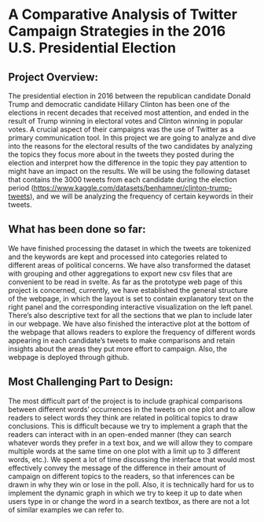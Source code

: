 #  A Comparative Analysis of Twitter Campaign Strategies in the 2016 U.S. Presidential Election
## Project Overview:

The presidential election in 2016 between the republican candidate Donald Trump and democratic candidate Hillary Clinton has been one of the elections in recent decades that received most attention, and ended in the result of Trump winning in electoral votes and Clinton winning in popular votes. A crucial aspect of their campaigns was the use of Twitter as a primary communication tool. In this project we are going to analyze and dive into the reasons for the electoral results of the two candidates by analyzing the topics they focus more about in the tweets they posted during the election and interpret how the difference in the topic they pay attention to might have an impact on the results. We will be using the following dataset that contains the 3000 tweets from each candidate during the election period (https://www.kaggle.com/datasets/benhamner/clinton-trump-tweets), and we will be analyzing the frequency of certain keywords in their tweets.

## What has been done so far:

We have finished processing the dataset in which the tweets are tokenized and the keywords are kept and processed into categories related to different areas of political concerns. We have also transformed the dataset with grouping and other aggregations to export new csv files that are convenient to be read in svelte. As far as the prototype web page of this project is concerned, currently, we have established the general structure of the webpage, in which the layout is set to contain explanatory text on the right panel and the corresponding interactive visualization on the left panel. There’s also descriptive text for all the sections that we plan to include later in our webpage. We have also finished the interactive plot at the bottom of the webpage that allows readers to explore the frequency of different words appearing in each candidate’s tweets to make comparisons and retain insights about the areas they put more effort to campaign. Also, the webpage is deployed through github.

## Most Challenging Part to Design:
The most difficult part of the project is to include graphical comparisons between different words’ occurrences in the tweets on one plot and to allow readers to select words they think are related in political topics to draw conclusions. This is difficult because we try to implement a graph that the readers can interact with in an open-ended manner (they can search whatever words they prefer in a text box, and we will allow they to compare multiple words at the same time on one plot with a limit up to 3 different words, etc.). We spent a lot of time discussing the interface that would most effectively convey the message of the difference in their amount of campaign on different topics to the readers, so that inferences can be drawn in why they win or lose in the poll. Also, it is technically hard for us to implement the dynamic graph in which we try to keep it up to date when users type in or change the word in a search textbox, as there are not a lot of similar examples we can refer to. 
